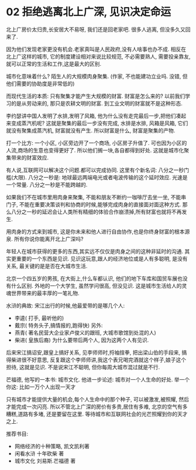# 02 拒绝逃离北上广深, 见识决定命运


北上广房价太归贵,长安居大不易呀, 我们还是回老家吧.
很多人逃离, 但没多久又回来了.

因为他们发现老家更没有机会.老家真叫是人民政府,没有人啥事也办不成.
相反在北上广这样的城市, 它的制度建设相对来说比较规范, 不必需要熟人, 需要投亲靠友, 
就可以正常的生活和工作,这是最大的区别.

城市化意味着什么? 陌生人的大规模肉身聚集.    (作家, 不也能建功立业吗. 没错, 但他们需要的协助度是非常低的)

而现代生活的本质: 只有聚集才能产生大规模的财富.
财富是怎么来的? 以前我们学习的是从劳动来的, 那只是农耕文明的财富.
到工业文明的财富就不是这种形态. 


李约瑟讲中国人发明了水排,发明了风箱, 他为什么没有走完最后一步,把他们凑起来变成蒸汽机呢?
这就是聚集的最后一步没有完成, 水排是水排, 风箱是风箱, 它们就没有聚集成蒸汽机, 财富就没有产生.
所以财富是什么, 财富是聚集的产物.

打一个比方:
一个小区, 小区旁边开了一个商场, 小区房子升值了. 可也因为小区的人流,商场的生意也变得更好了.
所以他们搁一块,各自都得到好处.
这就是城市化聚集带来的财富效应.

有人说,互联网可以解决这个问题.都可以完成协同.
这里有个新名词: 八分之一秒门槛(大限).
八分之一秒是: 地球最远两端电光或者电波传输的这个延时效应. 光速是一个常量.
八分之一秒是不能跨越的.  

如果我们不在城市里用肉身来聚集, 不能和朋友不断约一咖啡厅去坐一坐, 不能串门子, 
不能在重要决策谈判和协商的时候,能够完成肉身的直接面对面这种方式.
那么八分之一秒的延迟会让人类所有精细的体验合作崩溃掉,所有财富也就将不再发生.

用肉身的方式来到城市, 这是你未来和他人进行自由协作,也是你终身财富的根本源泉.
所有你说你能离开北上广深吗?

年轻人在城市获得的更多的东西,其实远不仅仅是肉身之间的这种非延时的沟通.
其实更重要的一个东西是见识.
见识这玩意,跟人的经济地位或是人有多聪明, 是没有关系, 最关键的是是否在大城市生活.

北京一个四五岁的男孩, 在大街上,什么车都认识, 他们的地下车库和国贸车展也没有什么区别.
外地的一个大学生, 虽然学问很高, 但没见识. 这是城市生活给人的灵魂世界带来的最丰厚的一笔礼物.

水浒的典故:
宋江出行的时候,他最爱带的是哪几个人:
- 李逵( 打手, 最听他的)
- 戴宗( 特务头子,搞情报的,跑得快)
另外:
- 燕青( 著名民营大企业家卢俊义的跟班, 大城市歌馆到处混的人)
- 柴进( 皇族后裔)
为什么要带后两个人, 因为这两个人有见识.

后来宋江搞诏安,跟皇上搞好关系, 见李师师时,捋袖揎拳, 把出梁山伯的手段来,  搞得柴进很不好意思,
反复跟这个李师师讲,我这个表兄喝完酒就这个样子,娘子这个担待, 这就是见识.
不是说宋江不聪明, 但你每周大城市混过就是不行.

芒福德, 他写的一本书: 城市文化. 他进一步论述: 城市对一个人生命的好处.
举一个你这: 比如一万个人出现一天才

只有城市才能提供大量的机会,每个人生命中的那个种子, 可以被激发,被照耀, 然后才能完成一次闪亮.
所以不管北上广深的房价有多贵,居住有多难, 北京的空气有多糟糕,道路有多堵, 还是要留在这里.
等待城市和互联网社会的光芒照耀到你的天才之上.

推荐书目:
- 网络经济的十种策略, 凯文凯利著
- 闲看水浒 十年砍柴 著
- 城市文化 刘易斯.芒福德 著




